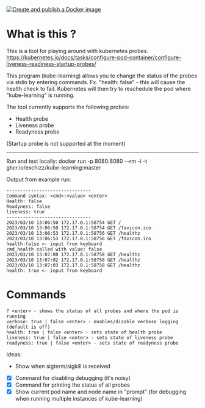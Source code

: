 [![Create and publish a Docker image](https://github.com/Exchizz/kube-learning/actions/workflows/go.yml/badge.svg)](https://github.com/Exchizz/kube-learning/actions/workflows/go.yml)
# What is this ? 
This is a tool for playing around with kubernetes probes.
https://kubernetes.io/docs/tasks/configure-pod-container/configure-liveness-readiness-startup-probes/


This program (kube-learning) allows you to change the status of the probes via stdin by entering commands. Fx. "health: false" - this will cause the health check to fail. Kubernetes will then try to reschedule the pod where "kube-learning" is running.

The tool currently supports the following probes:
 - Health probe
 - Liveness probe 
 - Readyness probe

(Startup probe is not supported at the moment)

---

Run and test locally:
docker run -p 8080:8080 --rm -i -t ghcr.io/exchizz/kube-learning:master


Output from example run:

```
-------------------------------
Command syntax: <cmd>:<value> <enter>
Health: false
Readyness: false
liveness: true
-------------------------------
2023/03/10 13:06:50 172.17.0.1:58754 GET /
2023/03/10 13:06:50 172.17.0.1:58754 GET /favicon.ico
2023/03/10 13:06:53 172.17.0.1:58756 GET /healthz
2023/03/10 13:06:53 172.17.0.1:58756 GET /favicon.ico
health:false <- input from keyboard
cmd_health called with value: false
2023/03/10 13:07:00 172.17.0.1:58758 GET /healthz
2023/03/10 13:07:02 172.17.0.1:58758 GET /healthz
2023/03/10 13:07:03 172.17.0.1:58758 GET /healthz
health: true <- input from keyboard
```

# Commands
```
? <enter> - shows the status of all probes and where the pod is running
verbose: true | false <enter> - enables/disable verbose logging (default is off)
health: true | false <enter> - sets state of health probe
liveness: true | false <enter> - sets state of liveness probe
readyness: true | false <enter> - sets state of readyness probe
```

Ideas:
 - Show when sigterm/sigkill is received
 - [x] Command for disabling debugging (it's noisy)
 - [x] Command for printing the status of all probes
 - [x] Show current pod name and node name in "prompt" (for debugging when running multiple instances of kube-learning)
